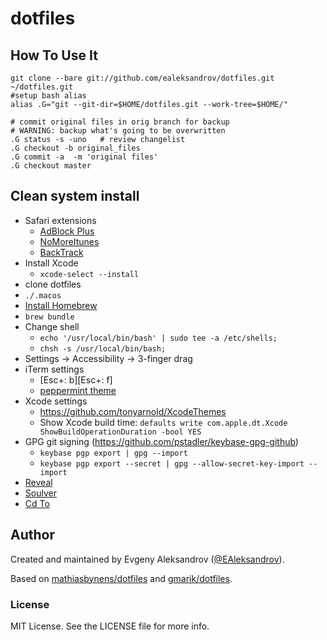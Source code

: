 #	dotfiles

## How To Use It

``` shell
git clone --bare git://github.com/ealeksandrov/dotfiles.git ~/dotfiles.git
#setup bash alias
alias .G="git --git-dir=$HOME/dotfiles.git --work-tree=$HOME/"

# commit original files in orig branch for backup
# WARNING: backup what's going to be overwritten
.G status -s -uno   # review changelist
.G checkout -b original_files
.G commit -a  -m 'original files'
.G checkout master
```

## Clean system install

* Safari extensions
  * [AdBlock Plus](https://adblockplus.org/safari)
  * [NoMoreItunes](http://nomoreitunes.einserver.de)
  * [BackTrack](http://sidetree.com/extensions.html#BackTrack)
* Install Xcode
  * `xcode-select --install`
* clone dotfiles
* `./.macos`
* [Install Homebrew](http://brew.sh)
* `brew bundle`
* Change shell
  * `echo '/usr/local/bin/bash' | sudo tee -a /etc/shells;`
  * `chsh -s /usr/local/bin/bash;`
* Settings -> Accessibility -> 3-finger drag
* iTerm settings
  * [Esc+: b][Esc+: f]
  * [peppermint theme](https://github.com/dotzero/iTerm-2-Peppermint)
* Xcode settings
  * https://github.com/tonyarnold/XcodeThemes
  * Show Xcode build time: `defaults write com.apple.dt.Xcode ShowBuildOperationDuration -bool YES`
* GPG git signing (https://github.com/pstadler/keybase-gpg-github)
  * `keybase pgp export | gpg --import`
  * `keybase pgp export --secret | gpg --allow-secret-key-import --import`
* [Reveal](https://revealapp.com/download/)
* [Soulver](http://acqualia.com/soulver/)
* [Cd To](https://github.com/ealeksandrov/cdto)

## Author

Created and maintained by Evgeny Aleksandrov ([@EAleksandrov](http://twitter.com/EAleksandrov)).

Based on [mathiasbynens/dotfiles](https://github.com/mathiasbynens/dotfiles) and [gmarik/dotfiles](https://github.com/gmarik/dotfiles).

### License

MIT License. See the LICENSE file for more info.
